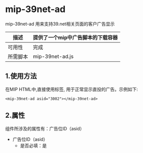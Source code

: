 ﻿# mip-39net-ad 

mip-39net-ad 用来支持39.net相关页面的客户广告显示

| 描述 | 提供了一个mip中广告脚本的下载容器|
|---|---|
|可用性	|完成 |
|所需脚本| mip-39net-ad.js |

## 1.使用方法

在MIP HTML中,直接使用标签, 用于正常显示直投的广告。示例如下:
```
<mip-39net-ad asid="3002"></mip-39net-ad>
```
## 2.属性
组件所涉及的属性有：广告位ID（asid）
- 广告位ID（asid）
	- 是否必填：是


